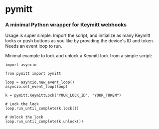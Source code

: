 
# pymitt

### A minimal Python wrapper for Keymitt webhooks

Usage is super simple. Import the script, and initialize as many Keymitt locks or push buttons as you like by providing the device's ID and token.
Needs an event loop to run.

Minimal example to lock and unlock a Keymitt lock from a simple script:


    import asyncio

    from pymitt import pymitt

    loop = asyncio.new_event_loop()
    asyncio.set_event_loop(loop)

    k = pymitt.KeymittLock("YOUR_LOCK_ID", "YOUR_TOKEN")

    # Lock the lock
    loop.run_until_complete(k.lock())

    # Unlock the lock
    loop.run_until_complete(k.unlock())

